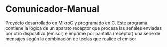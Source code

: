 # Comunicador-Manual

Proyecto desarrollado en MikroC y programado en C. 
Este programa contiene la lógica de un aparato receptor que procesa las señales enviadas por otro dispositivo (emisor) e imprime
por pantalla (receptor) una serie de mensajes según la combinación de teclas que realice el emisor
